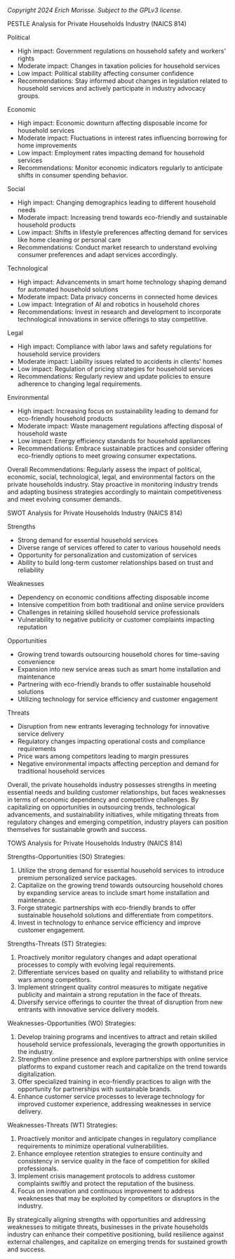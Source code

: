 *Copyright 2024 Erich Morisse.  Subject to the GPLv3 license.*


PESTLE Analysis for Private Households Industry (NAICS 814)

Political
- High impact: Government regulations on household safety and workers' rights
- Moderate impact: Changes in taxation policies for household services
- Low impact: Political stability affecting consumer confidence
- Recommendations: Stay informed about changes in legislation related to household services and actively participate in industry advocacy groups.

Economic
- High impact: Economic downturn affecting disposable income for household services
- Moderate impact: Fluctuations in interest rates influencing borrowing for home improvements
- Low impact: Employment rates impacting demand for household services
- Recommendations: Monitor economic indicators regularly to anticipate shifts in consumer spending behavior.

Social
- High impact: Changing demographics leading to different household needs
- Moderate impact: Increasing trend towards eco-friendly and sustainable household products
- Low impact: Shifts in lifestyle preferences affecting demand for services like home cleaning or personal care
- Recommendations: Conduct market research to understand evolving consumer preferences and adapt services accordingly.

Technological
- High impact: Advancements in smart home technology shaping demand for automated household solutions
- Moderate impact: Data privacy concerns in connected home devices
- Low impact: Integration of AI and robotics in household chores
- Recommendations: Invest in research and development to incorporate technological innovations in service offerings to stay competitive.

Legal
- High impact: Compliance with labor laws and safety regulations for household service providers
- Moderate impact: Liability issues related to accidents in clients' homes
- Low impact: Regulation of pricing strategies for household services
- Recommendations: Regularly review and update policies to ensure adherence to changing legal requirements.

Environmental
- High impact: Increasing focus on sustainability leading to demand for eco-friendly household products
- Moderate impact: Waste management regulations affecting disposal of household waste
- Low impact: Energy efficiency standards for household appliances
- Recommendations: Embrace sustainable practices and consider offering eco-friendly options to meet growing consumer expectations.

Overall Recommendations: Regularly assess the impact of political, economic, social, technological, legal, and environmental factors on the private households industry. Stay proactive in monitoring industry trends and adapting business strategies accordingly to maintain competitiveness and meet evolving consumer demands.

SWOT Analysis for Private Households Industry (NAICS 814)

Strengths
- Strong demand for essential household services
- Diverse range of services offered to cater to various household needs
- Opportunity for personalization and customization of services
- Ability to build long-term customer relationships based on trust and reliability

Weaknesses
- Dependency on economic conditions affecting disposable income
- Intensive competition from both traditional and online service providers
- Challenges in retaining skilled household service professionals
- Vulnerability to negative publicity or customer complaints impacting reputation

Opportunities
- Growing trend towards outsourcing household chores for time-saving convenience
- Expansion into new service areas such as smart home installation and maintenance
- Partnering with eco-friendly brands to offer sustainable household solutions
- Utilizing technology for service efficiency and customer engagement

Threats
- Disruption from new entrants leveraging technology for innovative service delivery
- Regulatory changes impacting operational costs and compliance requirements
- Price wars among competitors leading to margin pressures
- Negative environmental impacts affecting perception and demand for traditional household services

Overall, the private households industry possesses strengths in meeting essential needs and building customer relationships, but faces weaknesses in terms of economic dependency and competitive challenges. By capitalizing on opportunities in outsourcing trends, technological advancements, and sustainability initiatives, while mitigating threats from regulatory changes and emerging competition, industry players can position themselves for sustainable growth and success.

TOWS Analysis for Private Households Industry (NAICS 814)

Strengths-Opportunities (SO) Strategies:
1. Utilize the strong demand for essential household services to introduce premium personalized service packages.
2. Capitalize on the growing trend towards outsourcing household chores by expanding service areas to include smart home installation and maintenance.
3. Forge strategic partnerships with eco-friendly brands to offer sustainable household solutions and differentiate from competitors.
4. Invest in technology to enhance service efficiency and improve customer engagement.

Strengths-Threats (ST) Strategies:
1. Proactively monitor regulatory changes and adapt operational processes to comply with evolving legal requirements.
2. Differentiate services based on quality and reliability to withstand price wars among competitors.
3. Implement stringent quality control measures to mitigate negative publicity and maintain a strong reputation in the face of threats.
4. Diversify service offerings to counter the threat of disruption from new entrants with innovative service delivery models.

Weaknesses-Opportunities (WO) Strategies:
1. Develop training programs and incentives to attract and retain skilled household service professionals, leveraging the growth opportunities in the industry.
2. Strengthen online presence and explore partnerships with online service platforms to expand customer reach and capitalize on the trend towards digitalization.
3. Offer specialized training in eco-friendly practices to align with the opportunity for partnerships with sustainable brands.
4. Enhance customer service processes to leverage technology for improved customer experience, addressing weaknesses in service delivery.

Weaknesses-Threats (WT) Strategies:
1. Proactively monitor and anticipate changes in regulatory compliance requirements to minimize operational vulnerabilities.
2. Enhance employee retention strategies to ensure continuity and consistency in service quality in the face of competition for skilled professionals.
3. Implement crisis management protocols to address customer complaints swiftly and protect the reputation of the business.
4. Focus on innovation and continuous improvement to address weaknesses that may be exploited by competitors or disruptors in the industry.

By strategically aligning strengths with opportunities and addressing weaknesses to mitigate threats, businesses in the private households industry can enhance their competitive positioning, build resilience against external challenges, and capitalize on emerging trends for sustained growth and success.

